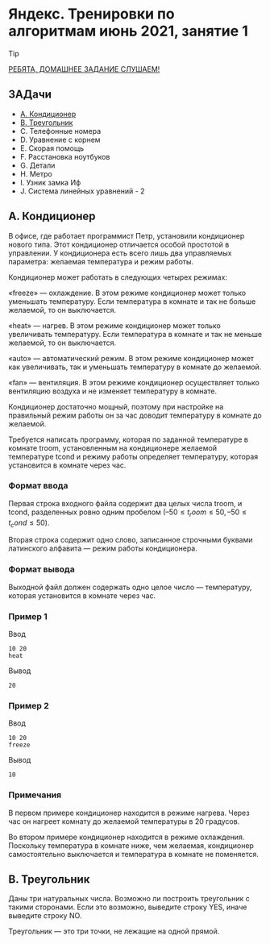 # Яндекс. Тренировки по алгоритмам июнь 2021, занятие 1

> [!TIP]
> [РЕБЯТА, ДОМАШНЕЕ ЗАДАНИЕ СЛУШАЕМ!](https://contest.yandex.ru/contest/27393)

## ЗАДачи
- [A. Кондиционер](#A-Кондиционер)
- [B. Треугольник](#B-Треугольник)
- C. Телефонные номера
- D. Уравнение с корнем
- E. Скорая помощь
- F. Расстановка ноутбуков
- G. Детали
- H. Метро
- I. Узник замка Иф
- J. Система линейных уравнений - 2

## A. Кондиционер
В офисе, где работает программист Петр, установили кондиционер нового типа. Этот кондиционер отличается особой простотой в управлении. У кондиционера есть всего лишь два управляемых параметра: желаемая температура и режим работы.

Кондиционер может работать в следующих четырех режимах:

«freeze» — охлаждение. В этом режиме кондиционер может только уменьшать температуру. Если температура в комнате и так не больше желаемой, то он выключается.

«heat» — нагрев. В этом режиме кондиционер может только увеличивать температуру. Если температура в комнате и так не меньше желаемой, то он выключается.

«auto» — автоматический режим. В этом режиме кондиционер может как увеличивать, так и уменьшать температуру в комнате до желаемой.

«fan» — вентиляция. В этом режиме кондиционер осуществляет только вентиляцию воздуха и не изменяет температуру в комнате.

Кондиционер достаточно мощный, поэтому при настройке на правильный режим работы он за час доводит температуру в комнате до желаемой.

Требуется написать программу, которая по заданной температуре в комнате troom, установленным на кондиционере желаемой температуре tcond и режиму работы определяет температуру, которая установится в комнате через час.

### Формат ввода
Первая строка входного файла содержит два целых числа troom, и tcond, разделенных ровно одним пробелом $(–50 ≤ t_room ≤ 50, –50 ≤ t_cond ≤ 50)$.

Вторая строка содержит одно слово, записанное строчными буквами латинского алфавита — режим работы кондиционера.

### Формат вывода
Выходной файл должен содержать одно целое число — температуру, которая установится в комнате через час.

### Пример 1

Ввод

```
10 20
heat
```
Вывод
```
20
```

### Пример 2

Ввод
```
10 20
freeze
```
Вывод
```
10
```

### Примечания
В первом примере кондиционер находится в режиме нагрева. Через час он нагреет комнату до желаемой температуры в $20$ градусов.

Во втором примере кондиционер находится в режиме охлаждения. Поскольку температура в комнате ниже, чем желаемая, кондиционер самостоятельно выключается и температура в комнате не поменяется.


## B. Треугольник
Даны три натуральных числа. Возможно ли построить треугольник с такими сторонами. Если это возможно, выведите строку YES, иначе выведите строку NO.

Треугольник — это три точки, не лежащие на одной прямой.